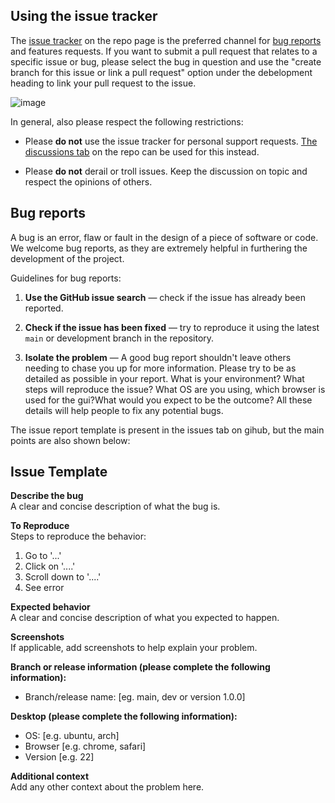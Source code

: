 ## Using the issue tracker

The [issue tracker](https://github.com/RI-SE/ATOS/issues) on the repo page is the preferred channel for [bug reports](#bugs) and features requests. If you want to submit a pull request that relates to a specific issue or bug, please select the bug in question and use the "create branch for this issue or link a pull request" option under the debelopment heading to link your pull request to the issue.

![image](https://github.com/RI-SE/ATOS/assets/10436623/adb9d512-ab25-4504-aa9d-63c95ba76c85)


In general, also please respect the following restrictions:

* Please **do not** use the issue tracker for personal support requests. [The discussions tab](https://github.com/RI-SE/ATOS/discussions) on the repo can be used for this instead. 

* Please **do not** derail or troll issues. Keep the discussion on topic and
  respect the opinions of others.


<a name="bugs"></a>
## Bug reports

A bug is an error, flaw or fault in the design of a piece of software or code.
We welcome bug reports, as they are extremely helpful in furthering the development of the project.

Guidelines for bug reports:

1. **Use the GitHub issue search** &mdash; check if the issue has already been
   reported.

2. **Check if the issue has been fixed** &mdash; try to reproduce it using the
   latest `main` or development branch in the repository.

3. **Isolate the problem** &mdash;
A good bug report shouldn't leave others needing to chase you up for more
information. Please try to be as detailed as possible in your report. What is
your environment? What steps will reproduce the issue? What OS are you using, which
browser is used for the gui?What would you expect to be the outcome? All these
details will help people to fix any potential bugs.

The issue report template is present in the issues tab on gihub, but the main points are also shown below:

## Issue Template

**Describe the bug**<br />
A clear and concise description of what the bug is.
 
**To Reproduce**<br />
Steps to reproduce the behavior:<br />
1. Go to '...'<br />
2. Click on '....'<br />
3. Scroll down to '....'<br />
4. See error<br />

**Expected behavior**<br />
A clear and concise description of what you expected to happen.
 
**Screenshots**<br />
If applicable, add screenshots to help explain your problem.

**Branch or release information (please complete the following information):**<br />
 - Branch/release name: [eg. main, dev or version 1.0.0]
 
**Desktop (please complete the following information):**<br />
 - OS: [e.g. ubuntu, arch]<br />
 - Browser [e.g. chrome, safari]<br />
 - Version [e.g. 22]<br />

**Additional context**<br />
 Add any other context about the problem here.




